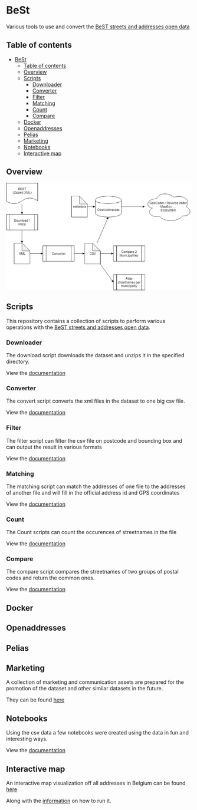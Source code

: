 # BeSt

Various tools to use and convert the [BeST streets and addresses open data](https://opendata.bosa.be/index.nl.html)

## Table of contents
- [BeSt](#best)
  - [Table of contents](#table-of-contents)
  - [Overview](#overview)
  - [Scripts](#scripts)
    - [Downloader](#downloader)
    - [Converter](#converter)
    - [Filter](#filter)
    - [Matching](#matching)
    - [Count](#count)
    - [Compare](#compare)
  - [Docker](#docker)
  - [Openaddresses](#openaddresses)
  - [Pelias](#pelias)
  - [Marketing](#marketing)
  - [Notebooks](#notebooks)
  - [Interactive map](#interactive-map)

## Overview

![Components overview](/docs/components.png)

## Scripts
This repository contains a collection of scripts to perform various operations with the [BeST streets and addresses open data](https://opendata.bosa.be/index.nl.html).

### Downloader
The download script downloads the dataset and unzips it in the specified directory.

View the [documentation](downloader/README.md)

### Converter
The convert script converts the xml files in the dataset to one big csv file.

View the [documentation](converter/README.md)
### Filter
The filter script can filter the csv file on postcode and bounding box and can output the result in various formats

View the [documentation](filter/README.md)
### Matching
The matching script can match the addresses of one file to the addresses of another file and will fill in the official address id and GPS coordinates

View the [documentation](matching/README.md)
### Count
The Count scripts can count the occurences of streetnames in the file

View the [documentation](count/README.md)
### Compare
The compare script compares the streetnames of two groups of postal codes and return the common ones.

View the [documentation](compare/README.md)

## Docker

## Openaddresses

## Pelias

## Marketing
A collection of marketing and communication assets are prepared for the promotion of the dataset and other similar datasets in the future.

They can be found [here]([marketing/README.md](https://github.com/oSoc19/best/tree/master/marketing))

## Notebooks
Using the csv data a few notebooks were created using the data in fun and interesting ways.

View the [documentation](visualizations/README.md)

## Interactive map
An interactive map visualization off all addresses in Belgium can be found [here](https://github.com/oSoc19/best/tree/master/visualizations/server)

Along with the [information](visualizations/server/README.md) on how to run it.
